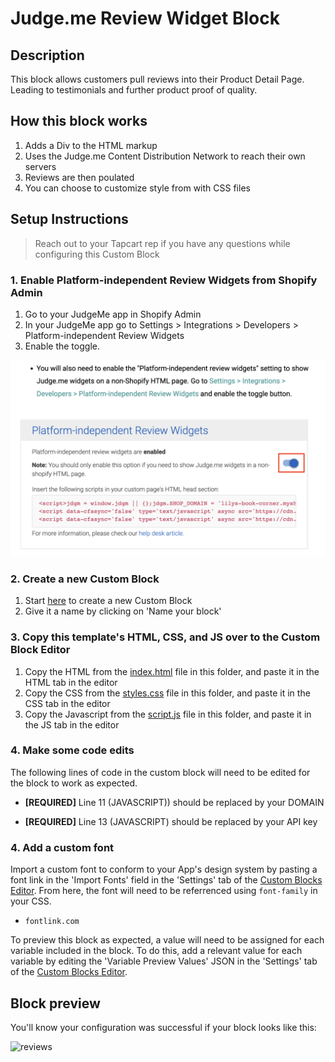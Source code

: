 # Judge.me Review Widget Block

## Description
This block allows customers pull reviews into their Product Detail Page. Leading to testimonials and further product proof of quality.

## How this block works
1. Adds a Div to the HTML markup
2. Uses the Judge.me Content Distribution Network to reach their own servers
3. Reviews are then poulated
4. You can choose to customize style from with CSS files

## Setup Instructions
> Reach out to your Tapcart rep if you have any questions while configuring this Custom Block

### 1. Enable Platform-independent Review Widgets from Shopify Admin 
1. Go to your JudgeMe app in Shopify Admin
2. In your JudgeMe app go to Settings > Integrations > Developers > Platform-independent Review Widgets
3. Enable the toggle.  

![Alt Text](/Judge.me%20Review%20Widget%20Block/assets/Screenshot%202023-05-16%20at%203.27.57%20PM.png)

### 2. Create a new Custom Block
1. Start [here](https://app.tapcart.com/custom-blocks) to create a new Custom Block
2. Give it a name by clicking on 'Name your block'

### 3. Copy this template's HTML, CSS, and JS over to the Custom Block Editor
1. Copy the HTML from the [index.html](#) file in this folder, and paste it in the HTML tab in the editor
2. Copy the CSS from the [styles.css](#) file in this folder, and paste it in the CSS tab in the editor
3. Copy the Javascript from the [script.js](#) file in this folder, and paste it in the JS tab in the editor

### 4. Make some code edits
The following lines of code in the custom block will need to be edited for the block to work as expected. 

- **[REQUIRED]** Line 11 (JAVASCRIPT)) should be replaced by your DOMAIN

- **[REQUIRED]** Line 13 (JAVASCRIPT) should be replaced by your API key

### 4. Add a custom font
Import a custom font to conform to your App's design system by pasting a font link in the 'Import Fonts' field in the 'Settings' tab of the [Custom Blocks Editor](https://app.tapcart.com/custom-blocks). From here, the font will need to be referrenced using `font-family` in your CSS.

- `fontlink.com`

To preview this block as expected, a value will need to be assigned for each variable included in the block. To do this, add a relevant value for each variable by editing the 'Variable Preview Values' JSON in the 'Settings' tab of the [Custom Blocks Editor](https://app.tapcart.com/custom-blocks).

## Block preview
You'll know your configuration was successful if your block looks like this:

![reviews](https://user-images.githubusercontent.com/122114430/217679435-55c14587-6a58-46f4-a126-7fefc822c276.png)

